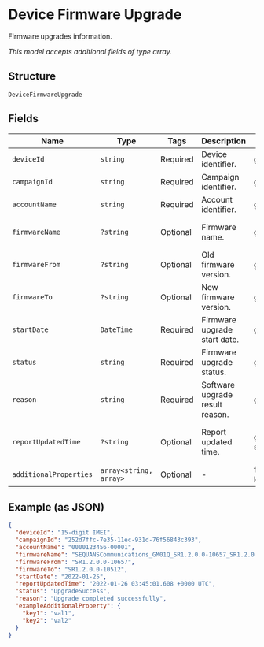 
# Device Firmware Upgrade

Firmware upgrades information.

*This model accepts additional fields of type array.*

## Structure

`DeviceFirmwareUpgrade`

## Fields

| Name | Type | Tags | Description | Getter | Setter |
|  --- | --- | --- | --- | --- | --- |
| `deviceId` | `string` | Required | Device identifier. | getDeviceId(): string | setDeviceId(string deviceId): void |
| `campaignId` | `string` | Required | Campaign identifier. | getCampaignId(): string | setCampaignId(string campaignId): void |
| `accountName` | `string` | Required | Account identifier. | getAccountName(): string | setAccountName(string accountName): void |
| `firmwareName` | `?string` | Optional | Firmware name. | getFirmwareName(): ?string | setFirmwareName(?string firmwareName): void |
| `firmwareFrom` | `?string` | Optional | Old firmware version. | getFirmwareFrom(): ?string | setFirmwareFrom(?string firmwareFrom): void |
| `firmwareTo` | `?string` | Optional | New firmware version. | getFirmwareTo(): ?string | setFirmwareTo(?string firmwareTo): void |
| `startDate` | `DateTime` | Required | Firmware upgrade start date. | getStartDate(): \DateTime | setStartDate(\DateTime startDate): void |
| `status` | `string` | Required | Firmware upgrade status. | getStatus(): string | setStatus(string status): void |
| `reason` | `string` | Required | Software upgrade result reason. | getReason(): string | setReason(string reason): void |
| `reportUpdatedTime` | `?string` | Optional | Report updated time. | getReportUpdatedTime(): ?string | setReportUpdatedTime(?string reportUpdatedTime): void |
| `additionalProperties` | `array<string, array>` | Optional | - | findAdditionalProperty(string key): array | additionalProperty(string key, array value): void |

## Example (as JSON)

```json
{
  "deviceId": "15-digit IMEI",
  "campaignId": "252d7ffc-7e35-11ec-931d-76f56843c393",
  "accountName": "0000123456-00001",
  "firmwareName": "SEQUANSCommunications_GM01Q_SR1.2.0.0-10657_SR1.2.0.0-10512",
  "firmwareFrom": "SR1.2.0.0-10657",
  "firmwareTo": "SR1.2.0.0-10512",
  "startDate": "2022-01-25",
  "reportUpdatedTime": "2022-01-26 03:45:01.608 +0000 UTC",
  "status": "UpgradeSuccess",
  "reason": "Upgrade completed successfully",
  "exampleAdditionalProperty": {
    "key1": "val1",
    "key2": "val2"
  }
}
```

